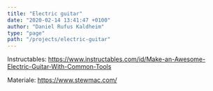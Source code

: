 ```yaml
---
title: "Electric guitar"
date: "2020-02-14 13:41:47 +0100"
author: "Daniel Rufus Kaldheim"
type: "page"
path: "/projects/electric-guitar"
---
```



Instructables:
<https://www.instructables.com/id/Make-an-Awesome-Electric-Guitar-With-Common-Tools>

Materiale:
<https://www.stewmac.com/>
